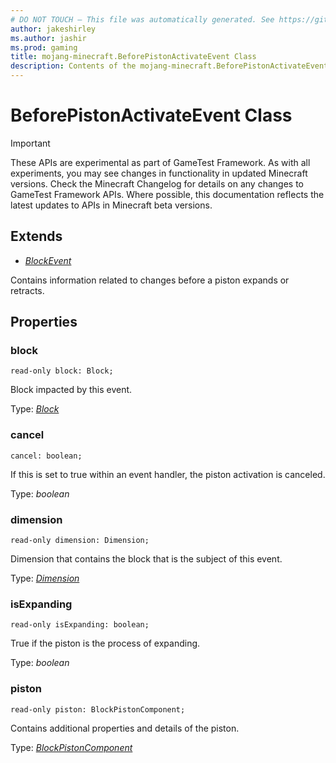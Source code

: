 ```yaml
---
# DO NOT TOUCH — This file was automatically generated. See https://github.com/Mojang/MinecraftScriptingApiDocsGenerator to modify descriptions, examples, etc.
author: jakeshirley
ms.author: jashir
ms.prod: gaming
title: mojang-minecraft.BeforePistonActivateEvent Class
description: Contents of the mojang-minecraft.BeforePistonActivateEvent class.
---
```

# BeforePistonActivateEvent Class
>[!IMPORTANT]
>These APIs are experimental as part of GameTest Framework. As with all experiments, you may see changes in functionality in updated Minecraft versions. Check the Minecraft Changelog for details on any changes to GameTest Framework APIs. Where possible, this documentation reflects the latest updates to APIs in Minecraft beta versions.

## Extends
- [*BlockEvent*](BlockEvent.md)

Contains information related to changes before a piston expands or retracts.

## Properties
### **block**
`read-only block: Block;`

Block impacted by this event.

Type: [*Block*](Block.md)


### **cancel**
`cancel: boolean;`

If this is set to true within an event handler, the piston activation is canceled.

Type: *boolean*


### **dimension**
`read-only dimension: Dimension;`

Dimension that contains the block that is the subject of this event.

Type: [*Dimension*](Dimension.md)


### **isExpanding**
`read-only isExpanding: boolean;`

True if the piston is the process of expanding.

Type: *boolean*


### **piston**
`read-only piston: BlockPistonComponent;`

Contains additional properties and details of the piston.

Type: [*BlockPistonComponent*](BlockPistonComponent.md)


